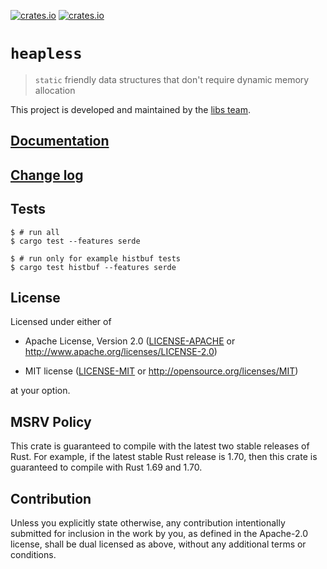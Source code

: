 [![crates.io](https://img.shields.io/crates/v/heapless.svg)](https://crates.io/crates/heapless)
[![crates.io](https://img.shields.io/crates/d/heapless.svg)](https://crates.io/crates/heapless)

# `heapless`

> `static` friendly data structures that don't require dynamic memory allocation

This project is developed and maintained by the [libs team].

## [Documentation](https://docs.rs/heapless/latest/heapless)

## [Change log](CHANGELOG.md)

## Tests

``` console
$ # run all
$ cargo test --features serde

$ # run only for example histbuf tests
$ cargo test histbuf --features serde
```

## License

Licensed under either of

- Apache License, Version 2.0 ([LICENSE-APACHE](LICENSE-APACHE) or
  http://www.apache.org/licenses/LICENSE-2.0)

- MIT license ([LICENSE-MIT](LICENSE-MIT) or http://opensource.org/licenses/MIT)

at your option.

## MSRV Policy

This crate is guaranteed to compile with the latest two stable releases of Rust. For example, if the
latest stable Rust release is 1.70, then this crate is guaranteed to compile with Rust 1.69 and 1.70.

## Contribution

Unless you explicitly state otherwise, any contribution intentionally submitted
for inclusion in the work by you, as defined in the Apache-2.0 license, shall be
dual licensed as above, without any additional terms or conditions.

[libs team]: https://github.com/rust-embedded/wg#the-libs-team
